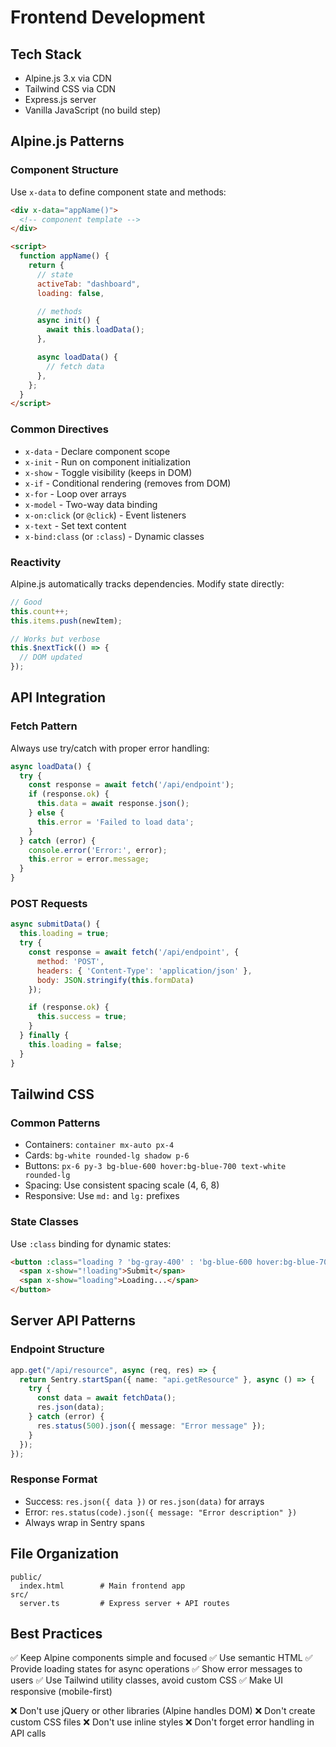 # Frontend Development

## Tech Stack

- Alpine.js 3.x via CDN
- Tailwind CSS via CDN
- Express.js server
- Vanilla JavaScript (no build step)

## Alpine.js Patterns

### Component Structure

Use `x-data` to define component state and methods:

```html
<div x-data="appName()">
  <!-- component template -->
</div>

<script>
  function appName() {
    return {
      // state
      activeTab: "dashboard",
      loading: false,

      // methods
      async init() {
        await this.loadData();
      },

      async loadData() {
        // fetch data
      },
    };
  }
</script>
```

### Common Directives

- `x-data` - Declare component scope
- `x-init` - Run on component initialization
- `x-show` - Toggle visibility (keeps in DOM)
- `x-if` - Conditional rendering (removes from DOM)
- `x-for` - Loop over arrays
- `x-model` - Two-way data binding
- `x-on:click` (or `@click`) - Event listeners
- `x-text` - Set text content
- `x-bind:class` (or `:class`) - Dynamic classes

### Reactivity

Alpine.js automatically tracks dependencies. Modify state directly:

```javascript
// Good
this.count++;
this.items.push(newItem);

// Works but verbose
this.$nextTick(() => {
  // DOM updated
});
```

## API Integration

### Fetch Pattern

Always use try/catch with proper error handling:

```javascript
async loadData() {
  try {
    const response = await fetch('/api/endpoint');
    if (response.ok) {
      this.data = await response.json();
    } else {
      this.error = 'Failed to load data';
    }
  } catch (error) {
    console.error('Error:', error);
    this.error = error.message;
  }
}
```

### POST Requests

```javascript
async submitData() {
  this.loading = true;
  try {
    const response = await fetch('/api/endpoint', {
      method: 'POST',
      headers: { 'Content-Type': 'application/json' },
      body: JSON.stringify(this.formData)
    });

    if (response.ok) {
      this.success = true;
    }
  } finally {
    this.loading = false;
  }
}
```

## Tailwind CSS

### Common Patterns

- Containers: `container mx-auto px-4`
- Cards: `bg-white rounded-lg shadow p-6`
- Buttons: `px-6 py-3 bg-blue-600 hover:bg-blue-700 text-white rounded-lg`
- Spacing: Use consistent spacing scale (4, 6, 8)
- Responsive: Use `md:` and `lg:` prefixes

### State Classes

Use `:class` binding for dynamic states:

```html
<button :class="loading ? 'bg-gray-400' : 'bg-blue-600 hover:bg-blue-700'">
  <span x-show="!loading">Submit</span>
  <span x-show="loading">Loading...</span>
</button>
```

## Server API Patterns

### Endpoint Structure

```typescript
app.get("/api/resource", async (req, res) => {
  return Sentry.startSpan({ name: "api.getResource" }, async () => {
    try {
      const data = await fetchData();
      res.json(data);
    } catch (error) {
      res.status(500).json({ message: "Error message" });
    }
  });
});
```

### Response Format

- Success: `res.json({ data })` or `res.json(data)` for arrays
- Error: `res.status(code).json({ message: "Error description" })`
- Always wrap in Sentry spans

## File Organization

```
public/
  index.html        # Main frontend app
src/
  server.ts         # Express server + API routes
```

## Best Practices

✅ Keep Alpine components simple and focused
✅ Use semantic HTML
✅ Provide loading states for async operations
✅ Show error messages to users
✅ Use Tailwind utility classes, avoid custom CSS
✅ Make UI responsive (mobile-first)

❌ Don't use jQuery or other libraries (Alpine handles DOM)
❌ Don't create custom CSS files
❌ Don't use inline styles
❌ Don't forget error handling in API calls
